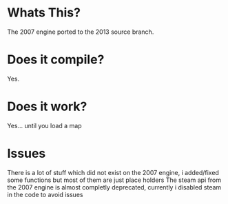# Whats This?
The 2007 engine ported to the 2013 source branch.
# Does it compile?
Yes.
# Does it work?
Yes... until you load a map
# Issues
There is a lot of stuff which did not exist on the 2007 engine, i added/fixed some functions but most of them are just place holders
The steam api from the 2007 engine is almost completly deprecated, currently i disabled steam in the code to avoid issues
